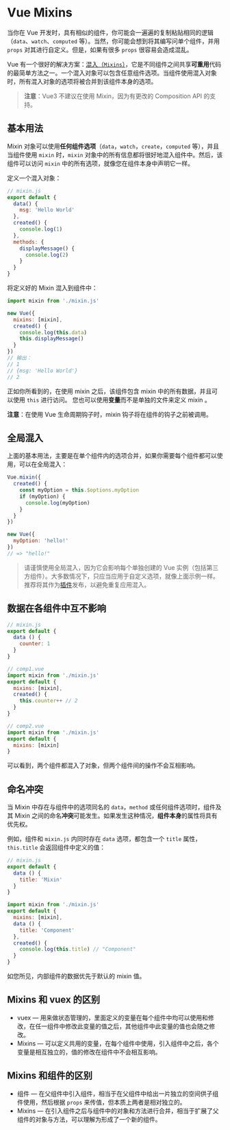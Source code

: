 # Vue Mixins

当你在 Vue 开发时，具有相似的组件，你可能会一遍遍的复制粘贴相同的逻辑（`data`、`watch`、`computed` 等）。当然，你可能会想到将其编写问单个组件，并用 `props` 对其进行自定义。但是，如果有很多 `props` 很容易会造成混乱。

Vue 有一个很好的解决方案：[混入（`Mixins`）](https://v3.cn.vuejs.org/guide/mixins.html)，它是不同组件之间共享**可重用**代码的最简单方法之一。一个混入对象可以包含任意组件选项。当组件使用混入对象时，所有混入对象的选项将被合并到该组件本身的选项。

> **注意**：Vue3 不建议在使用 Mixin，因为有更改的 Composition API 的支持。

## 基本用法

Mixin 对象可以使用**任何组件选项**（`data`，`watch`，`create`，`computed` 等），并且当组件使用 `mixin` 时，`mixin` 对象中的所有信息都将很好地混入组件中。然后，该组件可以访问 `mixin` 中的所有选项，就像您在组件本身中声明它一样。

定义一个混入对象：

```js
// mixin.js
export default {
  data() {
    msg: 'Hello World'
  },
  created() {
    console.log(1)
  },
  methods: {
    displayMessage() {
      console.log(2)
    }
  }
}
```

将定义好的 Mixin 混入到组件中：

```js
import mixin from './mixin.js'

new Vue({
  mixins: [mixin],
  created() {
    console.log(this.data)
    this.displayMessage()
  }
})
// 输出：
// 1
// {msg: 'Hello World'}
// 2
```

正如你所看到的，在使用 mixin 之后，该组件包含 mixin 中的所有数据，并且可以使用 `this` 进行访问。 您也可以使用**变量**而不是单独的文件来定义 mixin 。

**注意**：在使用 Vue 生命周期钩子时，mixin 钩子将在组件的钩子之前被调用。

## 全局混入

上面的基本用法，主要是在单个组件内的选项合并，如果你需要每个组件都可以使用，可以在全局混入：

```js
Vue.mixin({
  created() {
    const myOption = this.$options.myOption
    if (myOption) {
      console.log(myOption)
    }
  }
})

new Vue({
  myOption: 'hello!'
})
// => "hello!"
```

> 请谨慎使用全局混入，因为它会影响每个单独创建的 Vue 实例（包括第三方组件）。大多数情况下，只应当应用于自定义选项，就像上面示例一样。推荐将其作为[插件](https://cn.vuejs.org/v2/guide/plugins.html)发布，以避免重复应用混入。

## 数据在各组件中互不影响

```js
// mixin.js
export default {
  data () {
    counter: 1
  }
}

// comp1.vue
import mixin from './mixin.js'
export default {
  mixins: [mixin],
  created() {
    this.counter++ // 2
  }
}

// comp2.vue
import mixin from './mixin.js'
export default {
  mixins: [mixin]
}
```

可以看到，两个组件都混入了对象，但两个组件间的操作不会互相影响。

## 命名冲突

当 Mixin 中存在与组件中的选项同名的 `data`，`method` 或任何组件选项时，组件及其 Mixin 之间的命名**冲突**可能发生。如果发生这种情况，**组件本身**的属性将具有优先权。

例如，组件和 `mixin.js` 内同时存在 `data` 选项，都包含一个 `title` 属性，`this.title` 会返回组件中定义的值：

```js
// mixin.js
export default {
  data () {
    title: 'Mixin'
  }
}

import mixin from './mixin.js'
export default {
  mixins: [mixin],
  data () {
    title: 'Component'
  },
  created() {
    console.log(this.title) // "Component"
  }
}
```

如您所见，内部组件的数据优先于默认的 mixin 值。

## Mixins 和 vuex 的区别

- vuex — 用来做状态管理的，里面定义的变量在每个组件中均可以使用和修改，在任一组件中修改此变量的值之后，其他组件中此变量的值也会随之修改。
- Mixins — 可以定义共用的变量，在每个组件中使用，引入组件中之后，各个变量是相互独立的，值的修改在组件中不会相互影响。

## Mixins 和组件的区别

- 组件 — 在父组件中引入组件，相当于在父组件中给出一片独立的空间供子组件使用，然后根据 `props` 来传值，但本质上两者是相对独立的。
- Mixins — 在引入组件之后与组件中的对象和方法进行合并，相当于扩展了父组件的对象与方法，可以理解为形成了一个新的组件。
